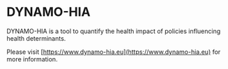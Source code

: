 # DYNAMO-HIA
DYNAMO-HIA is a tool to quantify the health impact of policies influencing health determinants. 

Please visit [https://www.dynamo-hia.eu](https://www.dynamo-hia.eu) for more information.
